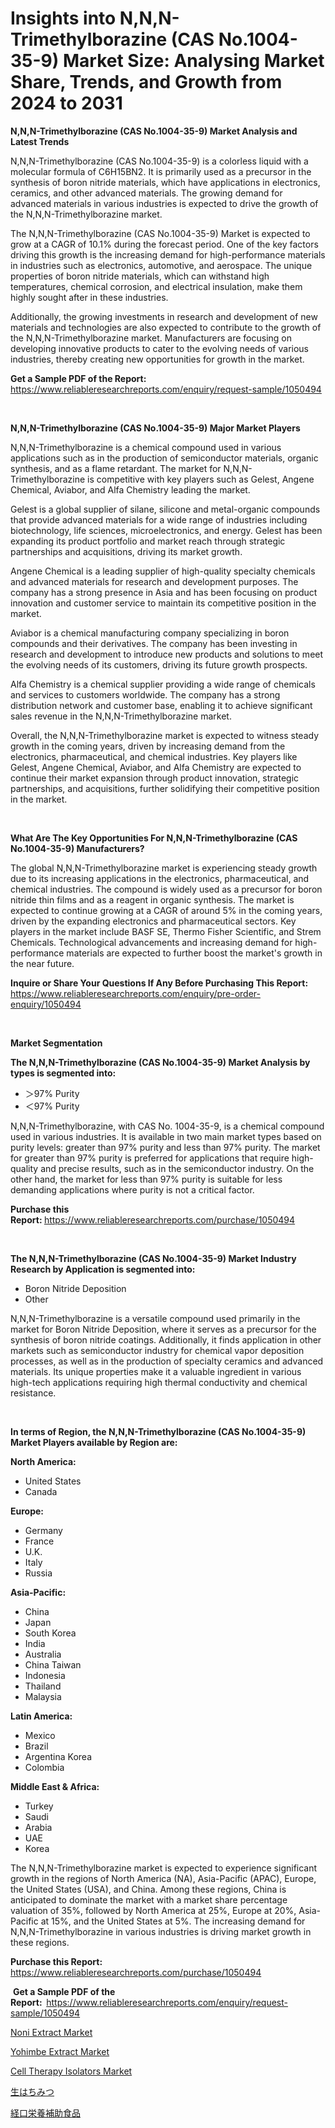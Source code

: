 <p><h1>Insights into N,N,N-Trimethylborazine (CAS No.1004-35-9) Market Size: Analysing Market Share, Trends, and Growth from 2024 to 2031</h1></p><p><strong>N,N,N-Trimethylborazine (CAS No.1004-35-9) Market Analysis and Latest Trends</strong></p>
<p><p>N,N,N-Trimethylborazine (CAS No.1004-35-9) is a colorless liquid with a molecular formula of C6H15BN2. It is primarily used as a precursor in the synthesis of boron nitride materials, which have applications in electronics, ceramics, and other advanced materials. The growing demand for advanced materials in various industries is expected to drive the growth of the N,N,N-Trimethylborazine market.</p><p>The N,N,N-Trimethylborazine (CAS No.1004-35-9) Market is expected to grow at a CAGR of 10.1% during the forecast period. One of the key factors driving this growth is the increasing demand for high-performance materials in industries such as electronics, automotive, and aerospace. The unique properties of boron nitride materials, which can withstand high temperatures, chemical corrosion, and electrical insulation, make them highly sought after in these industries.</p><p>Additionally, the growing investments in research and development of new materials and technologies are also expected to contribute to the growth of the N,N,N-Trimethylborazine market. Manufacturers are focusing on developing innovative products to cater to the evolving needs of various industries, thereby creating new opportunities for growth in the market.</p></p>
<p><strong>Get a Sample PDF of the Report:&nbsp;</strong> <a href="https://www.reliableresearchreports.com/enquiry/request-sample/1050494">https://www.reliableresearchreports.com/enquiry/request-sample/1050494</a></p>
<p>&nbsp;</p>
<p><strong>N,N,N-Trimethylborazine (CAS No.1004-35-9) Major Market Players</strong></p>
<p><p>N,N,N-Trimethylborazine is a chemical compound used in various applications such as in the production of semiconductor materials, organic synthesis, and as a flame retardant. The market for N,N,N-Trimethylborazine is competitive with key players such as Gelest, Angene Chemical, Aviabor, and Alfa Chemistry leading the market.</p><p>Gelest is a global supplier of silane, silicone and metal-organic compounds that provide advanced materials for a wide range of industries including biotechnology, life sciences, microelectronics, and energy. Gelest has been expanding its product portfolio and market reach through strategic partnerships and acquisitions, driving its market growth.</p><p>Angene Chemical is a leading supplier of high-quality specialty chemicals and advanced materials for research and development purposes. The company has a strong presence in Asia and has been focusing on product innovation and customer service to maintain its competitive position in the market.</p><p>Aviabor is a chemical manufacturing company specializing in boron compounds and their derivatives. The company has been investing in research and development to introduce new products and solutions to meet the evolving needs of its customers, driving its future growth prospects.</p><p>Alfa Chemistry is a chemical supplier providing a wide range of chemicals and services to customers worldwide. The company has a strong distribution network and customer base, enabling it to achieve significant sales revenue in the N,N,N-Trimethylborazine market.</p><p>Overall, the N,N,N-Trimethylborazine market is expected to witness steady growth in the coming years, driven by increasing demand from the electronics, pharmaceutical, and chemical industries. Key players like Gelest, Angene Chemical, Aviabor, and Alfa Chemistry are expected to continue their market expansion through product innovation, strategic partnerships, and acquisitions, further solidifying their competitive position in the market.</p></p>
<p>&nbsp;</p>
<p><strong>What Are The Key Opportunities For N,N,N-Trimethylborazine (CAS No.1004-35-9) Manufacturers?</strong></p>
<p><p>The global N,N,N-Trimethylborazine market is experiencing steady growth due to its increasing applications in the electronics, pharmaceutical, and chemical industries. The compound is widely used as a precursor for boron nitride thin films and as a reagent in organic synthesis. The market is expected to continue growing at a CAGR of around 5% in the coming years, driven by the expanding electronics and pharmaceutical sectors. Key players in the market include BASF SE, Thermo Fisher Scientific, and Strem Chemicals. Technological advancements and increasing demand for high-performance materials are expected to further boost the market's growth in the near future.</p></p>
<p><strong>Inquire or Share Your Questions If Any Before Purchasing This Report:</strong> <a href="https://www.reliableresearchreports.com/enquiry/pre-order-enquiry/1050494">https://www.reliableresearchreports.com/enquiry/pre-order-enquiry/1050494</a></p>
<p>&nbsp;</p>
<p><strong>Market Segmentation</strong></p>
<p><strong>The N,N,N-Trimethylborazine (CAS No.1004-35-9) Market Analysis by types is segmented into:</strong></p>
<p><ul><li>＞97% Purity</li><li>＜97% Purity</li></ul></p>
<p><p>N,N,N-Trimethylborazine, with CAS No. 1004-35-9, is a chemical compound used in various industries. It is available in two main market types based on purity levels: greater than 97% purity and less than 97% purity. The market for greater than 97% purity is preferred for applications that require high-quality and precise results, such as in the semiconductor industry. On the other hand, the market for less than 97% purity is suitable for less demanding applications where purity is not a critical factor.</p></p>
<p><strong>Purchase this Report:&nbsp;</strong><a href="https://www.reliableresearchreports.com/purchase/1050494">https://www.reliableresearchreports.com/purchase/1050494</a></p>
<p>&nbsp;</p>
<p><strong>The N,N,N-Trimethylborazine (CAS No.1004-35-9) Market Industry Research by Application is segmented into:</strong></p>
<p><ul><li>Boron Nitride Deposition</li><li>Other</li></ul></p>
<p><p>N,N,N-Trimethylborazine is a versatile compound used primarily in the market for Boron Nitride Deposition, where it serves as a precursor for the synthesis of boron nitride coatings. Additionally, it finds application in other markets such as semiconductor industry for chemical vapor deposition processes, as well as in the production of specialty ceramics and advanced materials. Its unique properties make it a valuable ingredient in various high-tech applications requiring high thermal conductivity and chemical resistance.</p></p>
<p>&nbsp;</p>
<p><strong>In terms of Region, the N,N,N-Trimethylborazine (CAS No.1004-35-9) Market Players available by Region are:</strong></p>
<p>
    <p> <strong> North America: </strong>
        <ul>
            <li>United States</li>
            <li>Canada</li>
        </ul>
        </p> 
    <p> <strong> Europe: </strong>
        <ul>
            <li>Germany</li>
            <li>France</li>
            <li>U.K.</li>
            <li>Italy</li>
            <li>Russia</li>
        </ul>
        </p> 
    <p> <strong> Asia-Pacific: </strong>
        <ul>
            <li>China</li>
            <li>Japan</li>
            <li>South Korea</li>
            <li>India</li>
            <li>Australia</li>
            <li>China Taiwan</li>
            <li>Indonesia</li>
            <li>Thailand</li>
            <li>Malaysia</li>
        </ul>
        </p> 
    <p> <strong> Latin America: </strong>
        <ul>
            <li>Mexico</li>
            <li>Brazil</li>
            <li>Argentina Korea</li>
            <li>Colombia</li>
        </ul>
        </p> 
    <p> <strong> Middle East & Africa: </strong>
        <ul>
            <li>Turkey</li>
            <li>Saudi</li>
            <li>Arabia</li>
            <li>UAE</li>
            <li>Korea</li>
        </ul>
    </p>
    </p>
<p><p>The N,N,N-Trimethylborazine market is expected to experience significant growth in the regions of North America (NA), Asia-Pacific (APAC), Europe, the United States (USA), and China. Among these regions, China is anticipated to dominate the market with a market share percentage valuation of 35%, followed by North America at 25%, Europe at 20%, Asia-Pacific at 15%, and the United States at 5%. The increasing demand for N,N,N-Trimethylborazine in various industries is driving market growth in these regions.</p></p>
<p><strong>Purchase this Report: </strong><a href="https://www.reliableresearchreports.com/purchase/1050494">https://www.reliableresearchreports.com/purchase/1050494</a></p>
<p>&nbsp;<strong>Get a Sample PDF of the Report:&nbsp;&nbsp;</strong><a href="https://www.reliableresearchreports.com/enquiry/request-sample/1050494">https://www.reliableresearchreports.com/enquiry/request-sample/1050494</a></p>
<p><strong></strong></p>
<p><p><a href="https://view.publitas.com/reportprime-1/noni-extract-market-research-report-provides-critical-insights-that-can-help-shape-business-development-and-investment-strategies/">Noni Extract Market</a></p><p><a href="https://view.publitas.com/reportprime-1/yohimbe-extract-market-growth-market-trends-covid-19-impact-and-forecasts-for-period-from-2024-2031/">Yohimbe Extract Market</a></p><p><a href="https://faithful-glue-af3.notion.site/Cell-Therapy-Isolators-Market-Provides-Detailed-Segmentation-of-this-Market-based-on-Type-Applicati-12ae5c721d85430a91ffc7d4b7383896">Cell Therapy Isolators Market</a></p><p><a href="https://medium.com/@ag1596/%E7%94%9F%E3%81%AE%E3%83%8F%E3%83%81%E3%83%9F%E3%83%84%E5%B8%82%E5%A0%B4%E8%A6%8F%E6%A8%A1%E3%81%A8%E5%B8%82%E5%A0%B4%E3%83%88%E3%83%AC%E3%83%B3%E3%83%89-%E5%AE%8C%E5%85%A8%E3%81%AA%E6%A5%AD%E7%95%8C%E6%A6%82%E8%A6%81-2024%E5%B9%B4%E3%81%8B%E3%82%892031%E5%B9%B4%E3%81%BE%E3%81%A7-62f82d5ba506">生はちみつ</a></p><p><a href="https://medium.com/@dawson566/%E5%8F%A3%E8%85%94%E6%A0%84%E9%A4%8A%E8%A3%9C%E5%8A%A9%E9%A3%9F%E5%93%81%E5%B8%82%E5%A0%B4%E3%81%AE%E3%83%88%E3%83%AC%E3%83%B3%E3%83%89%E3%81%A8%E5%B8%82%E5%A0%B4%E5%88%86%E6%9E%90%E3%81%AF-2024%E5%B9%B4%E3%81%8B%E3%82%892031%E5%B9%B4%E3%81%BE%E3%81%A7%E4%BA%88%E6%B8%AC%E3%81%95%E3%82%8C%E3%81%A6%E3%81%84%E3%81%BE%E3%81%99-35e305d7155c">経口栄養補助食品</a></p></p>